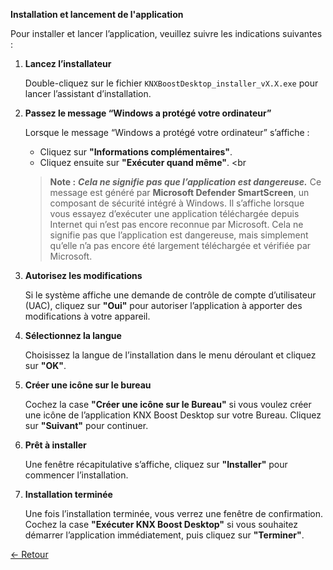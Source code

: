 **Installation et lancement de l'application**

Pour installer et lancer l’application, veuillez suivre les indications suivantes :

1. **Lancez l’installateur**

   Double-cliquez sur le fichier `KNXBoostDesktop_installer_vX.X.exe` pour lancer l’assistant d’installation.

2. **Passez le message “Windows a protégé votre ordinateur”**

   Lorsque le message “Windows a protégé votre ordinateur” s’affiche :
   
   * Cliquez sur **"Informations complémentaires"**.
   * Cliquez ensuite sur **"Exécuter quand même"**.
   <br
   > **Note :** **_Cela ne signifie pas que l’application est dangereuse._** Ce message est généré par **Microsoft Defender SmartScreen**, un composant de sécurité intégré à Windows. Il s’affiche lorsque vous essayez d’exécuter une application téléchargée depuis Internet qui n’est pas encore reconnue par Microsoft. Cela ne signifie pas que l’application est dangereuse, mais simplement qu’elle n’a pas encore été largement téléchargée et vérifiée par Microsoft.

4. **Autorisez les modifications**

   Si le système affiche une demande de contrôle de compte d’utilisateur (UAC), cliquez sur **"Oui"** pour autoriser l’application à apporter des modifications à votre appareil.

5. **Sélectionnez la langue**

   Choisissez la langue de l’installation dans le menu déroulant et cliquez sur **"OK"**.

6. **Créer une icône sur le bureau**

   Cochez la case **"Créer une icône sur le Bureau"** si vous voulez créer une icône de l’application KNX Boost Desktop sur votre Bureau. Cliquez sur **"Suivant"** pour continuer.

7. **Prêt à installer**

   Une fenêtre récapitulative s’affiche, cliquez sur **"Installer"** pour commencer l’installation.

8. **Installation terminée**

   Une fois l’installation terminée, vous verrez une fenêtre de confirmation. Cochez la case **"Exécuter KNX Boost Desktop"** si vous souhaitez démarrer l’application immédiatement, puis cliquez sur **"Terminer"**.


[← Retour](../README.md)
